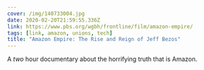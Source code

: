 ```yaml
---
cover: /img/140733004.jpg
date: 2020-02-20T21:59:55.336Z
link: https://www.pbs.org/wgbh/frontline/film/amazon-empire/
tags: [link, amazon, unions, tech]
title: "Amazon Empire: The Rise and Reign of Jeff Bezos"
---
```


A _two_ hour documentary about the horrifying truth that is Amazon.
